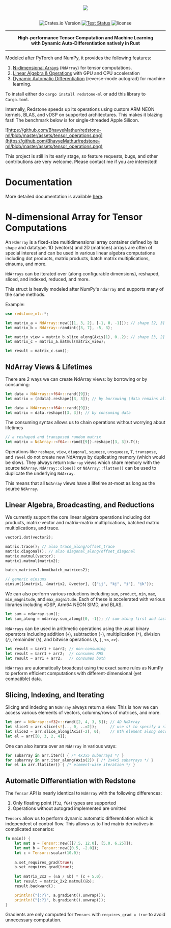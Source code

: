 <div align="center">
<img src="https://github.com/BhavyeMathur/redstone-ml/blob/master/assets/logo/redstone-ml-red-logo.png"/>

<br/>
<br/>

![Crates.io Version](https://img.shields.io/crates/v/redstone-ml?color=%23ff5757)
[![Test Status](https://github.com/BhavyeMathur/redstone-ml/actions/workflows/rust.yml/badge.svg)](https://github.com/BhavyeMathur/redstone-ml/actions/workflows/rust.yml)
![license](https://shields.io/badge/license-MIT%2FApache--2.0-blue)

---

**High-performance Tensor Computation and Machine Learning
<br/>
with Dynamic Auto-Differentiation natively in Rust**

</div>

---

Modeled after PyTorch and NumPy, it provides the following features:

1. [N-dimensional Arrays](#n-dimensional-array-for-tensor-computations) (`NdArray`) for tensor computations.
2. [Linear Algebra & Operations](#linear-algebra-broadcasting-and-reductions) with GPU and CPU acceleration
3. [Dynamic Automatic Differentiation](#automatic-differentiation-with-redstone) (reverse-mode autograd) for machine learning.
 
To install either do `cargo install redstone-ml` or add this library to `Cargo.toml`.

Internally, Redstone speeds up its operations using custom ARM NEON kernels, BLAS, and vDSP on supported architectures. This makes it blazing fast! The benchmark below is for single-threaded Apple Silicon.

![https://github.com/BhavyeMathur/redstone-ml/blob/master/assets/tensor_operations.png](https://github.com/BhavyeMathur/redstone-ml/blob/master/assets/tensor_operations.png)

This project is still in its early stage, so feature requests, bugs, and other contributions are very welcome. Please contact me if you are interested!

# Documentation

More detailed documentation is available [here]().

# N-dimensional Array for Tensor Computations

An `NdArray` is a fixed-size multidimensional array container defined by its `shape`
and datatype. 1D (vectors) and 2D (matrices) arrays are often of special interest
and can be used in various linear algebra computations
including dot products, matrix products, batch matrix multiplications, einsums, and more.

`NdArrays` can be iterated over (along configurable dimensions), reshaped, sliced, and indexed,
reduced, and more.

This struct is heavily modeled after NumPy's `ndarray` and supports many of the same methods.

Example:

```rust
use redstone_ml::*;

let matrix_a = NdArray::new([[1, 3, 2], [-1, 0, -1]]); // shape [2, 3]
let matrix_b = NdArray::randint([3, 7], -5, 3);

let matrix_view = matrix_b.slice_along(Axis(1), 0..2); // shape [3, 2]
let matrix_c = matrix_a.matmul(matrix_view);

let result = matrix_c.sum();
```

## NdArray Views & Lifetimes

There are 2 ways we can create NdArray views: by borrowing or by consuming:
```rust
let data = NdArray::<f64>::rand([9]);
let matrix = (&data).reshape([3, 3]); // by borrowing (data remains alive after)

let data = NdArray::<f64>::rand([9]);
let matrix = data.reshape([3, 3]); // by consuming data
```

The consuming syntax allows us to chain operations without worrying about lifetimes
```rust
// a reshaped and transposed random matrix
let matrix = NdArray::<f64>::rand([9]).reshape([3, 3]).T();
```

Operations like `reshape`, `view`, `diagonal`, `squeeze`, `unsqueeze`, `T`, `transpose`, and
`ravel` do not create new NdArrays by duplicating memory (which would be slow).
They always return `NdArray` views which share memory with the source `NdArray`.
`NdArray::clone()` or `NdArray::flatten()` can be used to duplicate the underlying `NdArray`.

This means that all `NdArray` views have a lifetime at-most as long as the source `NdArray`.

## Linear Algebra, Broadcasting, and Reductions

We currently support the core linear algebra operations including dot products,
matrix-vector and matrix-matrix multiplications, batched matrix multiplications, and trace.

```rust
vector1.dot(vector2);

matrix.trace(); // also trace_along/offset_trace
matrix.diagonal(); // also diagonal_along/offset_diagonal
matrix.matmul(vector);
matrix1.matmul(matrix2);

batch_matrices1.bmm(batch_matrices2);

// generic einsums
einsum([&matrix1, &matrix2, &vector], (["ij", "kj", "i"], "ik"));
```

We can also perform various reductions including `sum`, `product`, `min`, `max`,
`min_magnitude`, and `max_magnitude`. Each of these is accelerated with various libraries
including vDSP, Arm64 NEON SIMD, and BLAS.

```rust
let sum = ndarray.sum();
let sum_along = ndarray.sum_along([0, -1]); // sum along first and last axes
```

`NdArrays` can be used in arithmetic operations using the usual binary operators including
addition (`+`), subtraction (`-`), multiplication (`*`), division (`/`), remainder (`%`),
and bitwise operations (`&`, `|`, `<<`, `>>`).

```rust
let result = &arr1 + &arr2; // non-consuming
let result = &arr1 + arr2;  // consumes RHS
let result = arr1 + arr2;   // consumes both
```

`NdArrays` are automatically broadcast using the exact same rules as NumPy
to perform efficient computations with different-dimensional (yet compatible) data.

## Slicing, Indexing, and Iterating

Slicing and indexing an `NdArray` always return a view. This is how we can access various
elements of vectors, columns/rows of matrices, and more.

```rust
let arr = NdArray::<f32>::rand([2, 4, 3, 5]); // 4D NdArray
let slice1 = arr.slice(s![.., 0, ..=2]);      // use s! to specify a slice
let slice2 = arr.slice_along(Axis(-2), 0);    // 0th element along second-to-last axis
let el = arr[[0, 3, 2, 4]];
```

One can also iterate over an `NdArray` in various ways:
```rust
for subarray in arr.iter() { /* 4x3x5 subarrays */ }
for subarray in arr.iter_along(Axis(2)) { /* 2x4x5 subarrays */ }
for el in arr.flatiter() { /* element-wise iteration */ }
```

## Automatic Differentiation with Redstone

The `Tensor` API is nearly identical to `NdArray` with the following differences:
1. Only floating point (`f32`, `f64`) types are supported
2. Operations without autograd implemented are omitted

`Tensors` allow us to perform dynamic automatic differentiation which is independent of control flow. This allows us to find matrix derivatives in complicated scenarios:

```rust
fn main() {
    let mut a = Tensor::new([[7.5, 12.0], [5.0, 6.25]]);
    let mut b = Tensor::new([0.5, -2.0]);
    let c = Tensor::scalar(10.0);
    
    a.set_requires_grad(true); 
    b.set_requires_grad(true);
    
    let matrix_2x2 = (&a / &b) * (c + 5.0);
    let result = matrix_2x2.matmul(&b);
    result.backward();

    println!("{:?}", a.gradient().unwrap());
    println!("{:?}", b.gradient().unwrap());
}
```

Gradients are only computed for `Tensors` with `requires_grad = true` to avoid unnecessary computation.
